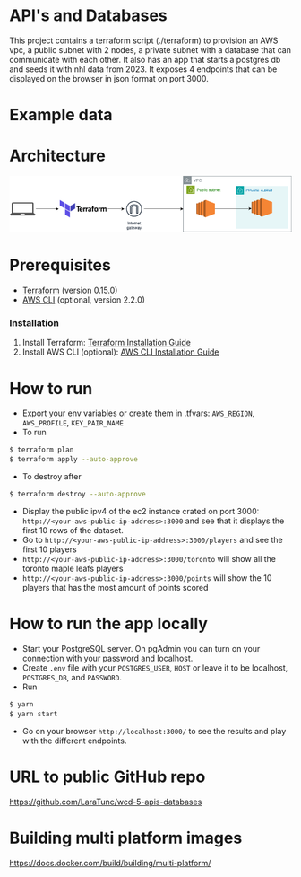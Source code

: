 # API's and Databases

This project contains a terraform script (./terraform) to provision an AWS vpc, a public subnet with 2 nodes, a private subnet with a database that can communicate with each other. It also has an app that starts a postgres db and seeds it with nhl data from 2023. It exposes 4 endpoints that can be displayed on the browser in json format on port 3000.

# Example data

# Architecture

![architecture](./public/images/architecture.png)

# Prerequisites

- [Terraform](https://www.terraform.io/downloads.html) (version 0.15.0)
- [AWS CLI](https://aws.amazon.com/cli/) (optional, version 2.2.0)

### Installation

1. Install Terraform: [Terraform Installation Guide](https://learn.hashicorp.com/tutorials/terraform/install-cli)
2. Install AWS CLI (optional): [AWS CLI Installation Guide](https://docs.aws.amazon.com/cli/latest/userguide/install-cliv2.html)

# How to run

- Export your env variables or create them in .tfvars: `AWS_REGION`, `AWS_PROFILE`, `KEY_PAIR_NAME`
- To run

```sh
$ terraform plan
$ terraform apply --auto-approve
```

- To destroy after

```sh
$ terraform destroy --auto-approve
```

- Display the public ipv4 of the ec2 instance crated on port 3000: `http://<your-aws-public-ip-address>:3000` and see that it displays the first 10 rows of the dataset.
- Go to `http://<your-aws-public-ip-address>:3000/players` and see the first 10 players
- `http://<your-aws-public-ip-address>:3000/toronto` will show all the toronto maple leafs players
- `http://<your-aws-public-ip-address>:3000/points` will show the 10 players that has the most amount of points scored

# How to run the app locally

- Start your PostgreSQL server. On pgAdmin you can turn on your connection with your password and localhost.
- Create `.env` file with your `POSTGRES_USER`, `HOST` or leave it to be localhost, `POSTGRES_DB`, and `PASSWORD`.
- Run

```sh
$ yarn
$ yarn start
```

- Go on your browser `http://localhost:3000/` to see the results and play with the different endpoints.

# URL to public GitHub repo

https://github.com/LaraTunc/wcd-5-apis-databases

# Building multi platform images

https://docs.docker.com/build/building/multi-platform/
